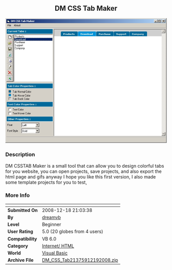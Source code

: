 ﻿<div align="center">

## DM CSS Tab Maker

<img src="PIC20081219145124350.jpg">
</div>

### Description

DM CSSTAB Maker is a small tool that can allow you to design colorful tabs for you website, you can open projects, save projects, and also export the html page and gifs anyway I hope you like this first version, I also made some template projects for you to test,
 
### More Info
 


<span>             |<span>
---                |---
**Submitted On**   |2008-12-18 21:03:38
**By**             |[dreamvb](https://github.com/Planet-Source-Code/PSCIndex/blob/master/ByAuthor/dreamvb.md)
**Level**          |Beginner
**User Rating**    |5.0 (20 globes from 4 users)
**Compatibility**  |VB 6\.0
**Category**       |[Internet/ HTML](https://github.com/Planet-Source-Code/PSCIndex/blob/master/ByCategory/internet-html__1-34.md)
**World**          |[Visual Basic](https://github.com/Planet-Source-Code/PSCIndex/blob/master/ByWorld/visual-basic.md)
**Archive File**   |[DM\_CSS\_Tab21375912192008\.zip](https://github.com/Planet-Source-Code/dreamvb-dm-css-tab-maker__1-71543/archive/master.zip)








